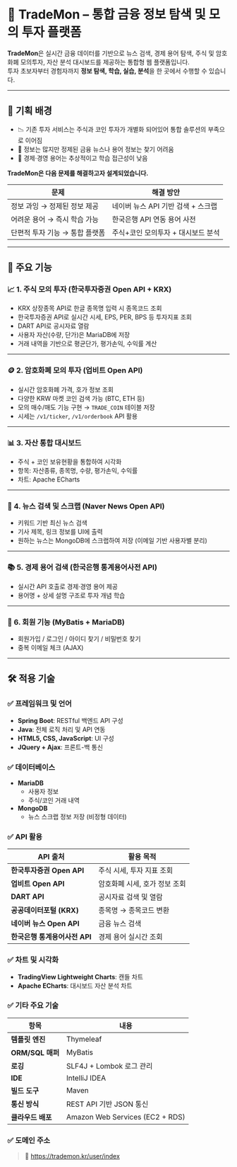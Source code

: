 # 🧠 TradeMon – 통합 금융 정보 탐색 및 모의 투자 플랫폼

**TradeMon**은 실시간 금융 데이터를 기반으로 뉴스 검색, 경제 용어 탐색, 주식 및 암호화폐 모의투자, 자산 분석 대시보드를 제공하는 통합형 웹 플랫폼입니다.  
투자 초보자부터 경험자까지 **정보 탐색, 학습, 실습, 분석**을 한 곳에서 수행할 수 있습니다.

---

## 🧩 기획 배경

- 📉 기존 투자 서비스는 주식과 코인 투자가 개별화 되어있어 통합 솔루션의 부족으로 이어짐  
- 🔎 정보는 많지만 정제된 금융 뉴스나 용어 정보는 찾기 어려움  
- 💬 경제·경영 용어는 추상적이고 학습 접근성이 낮음  

**TradeMon은 다음 문제를 해결하고자 설계되었습니다.**

| 문제 | 해결 방안 |
|------|------------|
| 정보 과잉 → 정제된 정보 제공 | 네이버 뉴스 API 기반 검색 + 스크랩 |
| 어려운 용어 → 즉시 학습 가능 | 한국은행 API 연동 용어 사전 |
| 단편적 투자 기능 → 통합 플랫폼 | 주식+코인 모의투자 + 대시보드 분석 |

---

## 📌 주요 기능

### 📈 1. 주식 모의 투자 (한국투자증권 Open API + KRX)
- KRX 상장종목 API로 한글 종목명 입력 시 종목코드 조회
- 한국투자증권 API로 실시간 시세, EPS, PER, BPS 등 투자지표 조회
- DART API로 공시자료 열람
- 사용자 자산(수량, 단가)은 MariaDB에 저장
- 거래 내역을 기반으로 평균단가, 평가손익, 수익률 계산

---

### 🪙 2. 암호화폐 모의 투자 (업비트 Open API)
- 실시간 암호화폐 가격, 호가 정보 조회
- 다양한 KRW 마켓 코인 검색 가능 (BTC, ETH 등)
- 모의 매수/매도 기능 구현 → `TRADE_COIN` 테이블 저장
- 시세는 `/v1/ticker`, `/v1/orderbook` API 활용

---

### 📊 3. 자산 통합 대시보드
- 주식 + 코인 보유현황을 통합하여 시각화
- 항목: 자산종류, 종목명, 수량, 평가손익, 수익률
- 차트: Apache ECharts

---

### 📰 4. 뉴스 검색 및 스크랩 (Naver News Open API)
- 키워드 기반 최신 뉴스 검색
- 기사 제목, 링크 정보를 UI에 출력
- 원하는 뉴스는 MongoDB에 스크랩하여 저장 (이메일 기반 사용자별 분리)

---

### 📚 5. 경제 용어 검색 (한국은행 통계용어사전 API)
- 실시간 API 호출로 경제·경영 용어 제공
- 용어명 + 상세 설명 구조로 투자 개념 학습

---

### 👤 6. 회원 기능 (MyBatis + MariaDB)
- 회원가입 / 로그인 / 아이디 찾기 / 비밀번호 찾기
- 중복 이메일 체크 (AJAX)

---

## 🛠️ 적용 기술

### ✅ **프레임워크 및 언어**
- **Spring Boot**: RESTful 백엔드 API 구성
- **Java**: 전체 로직 처리 및 API 연동
- **HTML5, CSS, JavaScript**: UI 구성
- **JQuery + Ajax**: 프론트-백 통신

### ✅ **데이터베이스**
- **MariaDB**
  - 사용자 정보
  - 주식/코인 거래 내역
- **MongoDB**
  - 뉴스 스크랩 정보 저장 (비정형 데이터)

### ✅ **API 활용**
| API 출처 | 활용 목적 |
|----------|----------|
| **한국투자증권 Open API** | 주식 시세, 투자 지표 조회 |
| **업비트 Open API** | 암호화폐 시세, 호가 정보 조회 |
| **DART API** | 공시자료 검색 및 열람 |
| **공공데이터포털 (KRX)** | 종목명 → 종목코드 변환 |
| **네이버 뉴스 Open API** | 금융 뉴스 검색 |
| **한국은행 통계용어사전 API** | 경제 용어 실시간 조회 |

### ✅ **차트 및 시각화**
- **TradingView Lightweight Charts**: 캔들 차트
- **Apache ECharts**: 대시보드 자산 분석 차트

### ✅ **기타 주요 기술**
| 항목 | 내용 |
|------|------|
| **템플릿 엔진** | Thymeleaf |
| **ORM/SQL 매퍼** | MyBatis |
| **로깅** | SLF4J + Lombok 로그 관리 |
| **IDE** | IntelliJ IDEA |
| **빌드 도구** | Maven |
| **통신 방식** | REST API 기반 JSON 통신 |
| **클라우드 배포** | Amazon Web Services (EC2 + RDS) |

### ✅ **도메인 주소**
> 🔗 https://trademon.kr/user/index
